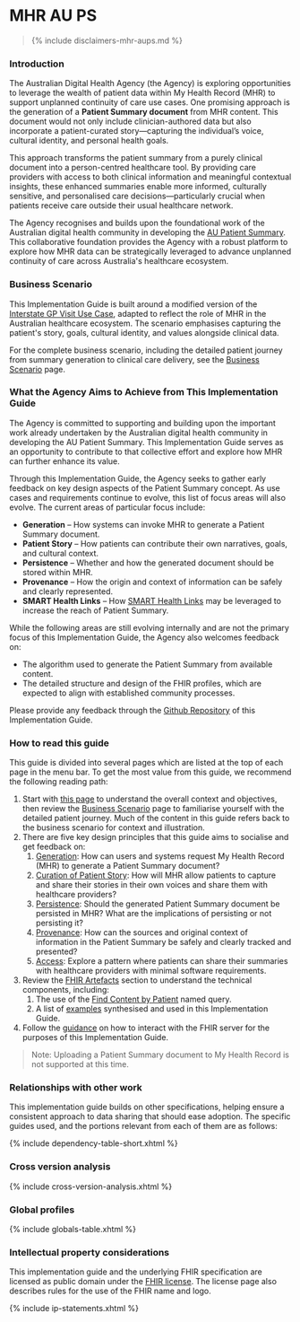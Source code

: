 # MHR AU PS

> {% include disclaimers-mhr-aups.md %}

### Introduction

The Australian Digital Health Agency (the Agency) is exploring opportunities to leverage the wealth of patient data within My Health Record (MHR) to support unplanned continuity of care use cases. One promising approach is the generation of a **Patient Summary document** from MHR content. This document would not only include clinician-authored data but also incorporate a patient-curated story—capturing the individual’s voice, cultural identity, and personal health goals.

This approach transforms the patient summary from a purely clinical document into a person-centred healthcare tool. By providing care providers with access to both clinical information and meaningful contextual insights, these enhanced summaries enable more informed, culturally sensitive, and personalised care decisions—particularly crucial when patients receive care outside their usual healthcare network.

The Agency recognises and builds upon the foundational work of the Australian digital health community in developing the [AU Patient Summary](https://build.fhir.org/ig/hl7au/au-fhir-ps/). This collaborative foundation provides the Agency with a robust platform to explore how MHR data can be strategically leveraged to advance unplanned continuity of care across Australia's healthcare ecosystem.

### Business Scenario

This Implementation Guide is built around a modified version of the [Interstate GP Visit Use Case](https://build.fhir.org/ig/hl7au/au-fhir-ps/uc-interstate.html), adapted to reflect the role of MHR in the Australian healthcare ecosystem. The scenario emphasises capturing the patient's story, goals, cultural identity, and values alongside clinical data.

For the complete business scenario, including the detailed patient journey from summary generation to clinical care delivery, see the [Business Scenario](business-scenario.html) page.

### What the Agency Aims to Achieve from This Implementation Guide

The Agency is committed to supporting and building upon the important work already undertaken by the Australian digital health community in developing the AU Patient Summary. This Implementation Guide serves as an opportunity to contribute to that collective effort and explore how MHR can further enhance its value.

Through this Implementation Guide, the Agency seeks to gather early feedback on key design aspects of the Patient Summary concept. As use cases and requirements continue to evolve, this list of focus areas will also evolve. The current areas of particular focus include:

- **Generation** – How systems can invoke MHR to generate a Patient Summary document.
- **Patient Story** – How patients can contribute their own narratives, goals, and cultural context.
- **Persistence** – Whether and how the generated document should be stored within MHR.
- **Provenance** – How the origin and context of information can be safely and clearly represented.
- **SMART Health Links** – How [SMART Health Links](https://build.fhir.org/ig/HL7/smart-health-cards-and-links/index.html) may be leveraged to increase the reach of Patient Summary.

While the following areas are still evolving internally and are not the primary focus of this Implementation Guide, the Agency also welcomes feedback on:
- The algorithm used to generate the Patient Summary from available content.
- The detailed structure and design of the FHIR profiles, which are expected to align with established community processes.

Please provide any feedback through the [Github Repository](https://github.com/AuDigitalHealth/au-ps-consultation/issues) of this Implementation Guide.

### How to read this guide

This guide is divided into several pages which are listed at the top of each page in the menu bar. To get the most value from this guide, we recommend the following reading path:

1. Start with [this page](index.html) to understand the overall context and objectives, then review the [Business Scenario](business-scenario.html) page to familiarise yourself with the detailed patient journey. Much of the content in this guide refers back to the business scenario for context and illustration.
2. There are five key design principles that this guide aims to socialise and get feedback on:
   1. [Generation](design-generation.html): How can users and systems request My Health Record (MHR) to generate a Patient Summary document?
   2. [Curation of Patient Story](design-capturing-patient-story.html): How will MHR allow patients to capture and share their stories in their own voices and share them with healthcare providers?
   3. [Persistence](design-persistence.html): Should the generated Patient Summary document be persisted in MHR? What are the implications of persisting or not persisting it?
   4. [Provenance](design-provenance.html): How can the sources and original context of information in the Patient Summary be safely and clearly tracked and presented?
   5. [Access](design-access.html): Explore a pattern where patients can share their summaries with healthcare providers with minimal software requirements.
3. Review the [FHIR Artefacts](artifacts.html) section to understand the technical components, including:
   1. The use of the [Find Content by Patient](OperationDefinition-find-content-by-patient.html) named query.
   2. A list of [examples](examples.html) synthesised and used in this Implementation Guide.
4. Follow the [guidance](testing-guidance.html) on how to interact with the FHIR server for the purposes of this Implementation Guide.

> Note: Uploading a Patient Summary document to My Health Record is not supported at this time.

### Relationships with other work

This implementation guide builds on other specifications, helping ensure a consistent approach to data sharing that should ease adoption. The specific guides used, and the portions relevant from each of them are as follows:

{% include dependency-table-short.xhtml %}

### Cross version analysis

{% include cross-version-analysis.xhtml %}

### Global profiles

{% include globals-table.xhtml %}

### Intellectual property considerations

This implementation guide and the underlying FHIR specification are licensed as public domain under the [FHIR license](http://hl7.org/fhir/R4/license.html). The license page also describes rules for the use of the FHIR name and logo.

{% include ip-statements.xhtml %}